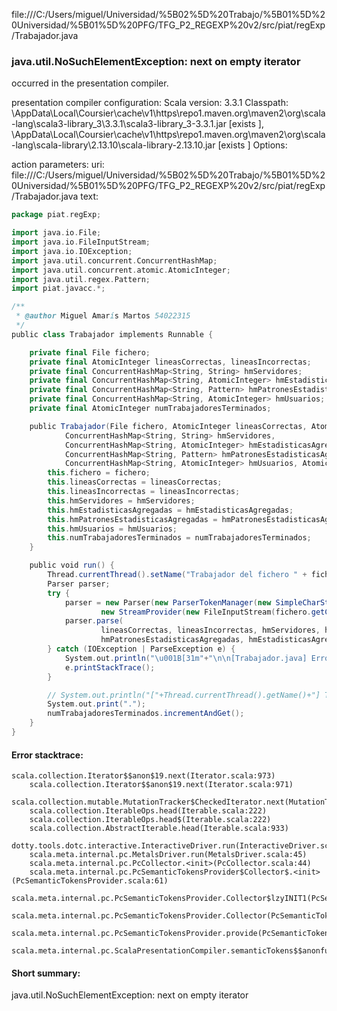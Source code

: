 file:///C:/Users/miguel/Universidad/%5B02%5D%20Trabajo/%5B01%5D%20Universidad/%5B01%5D%20PFG/TFG_P2_REGEXP%20v2/src/piat/regExp/Trabajador.java
### java.util.NoSuchElementException: next on empty iterator

occurred in the presentation compiler.

presentation compiler configuration:
Scala version: 3.3.1
Classpath:
<HOME>\AppData\Local\Coursier\cache\v1\https\repo1.maven.org\maven2\org\scala-lang\scala3-library_3\3.3.1\scala3-library_3-3.3.1.jar [exists ], <HOME>\AppData\Local\Coursier\cache\v1\https\repo1.maven.org\maven2\org\scala-lang\scala-library\2.13.10\scala-library-2.13.10.jar [exists ]
Options:



action parameters:
uri: file:///C:/Users/miguel/Universidad/%5B02%5D%20Trabajo/%5B01%5D%20Universidad/%5B01%5D%20PFG/TFG_P2_REGEXP%20v2/src/piat/regExp/Trabajador.java
text:
```scala
package piat.regExp;

import java.io.File;
import java.io.FileInputStream;
import java.io.IOException;
import java.util.concurrent.ConcurrentHashMap;
import java.util.concurrent.atomic.AtomicInteger;
import java.util.regex.Pattern;
import piat.javacc.*;

/**
 * @author Miguel Amarís Martos 54022315
 */
public class Trabajador implements Runnable {

	private final File fichero;
	private final AtomicInteger lineasCorrectas, lineasIncorrectas;
	private final ConcurrentHashMap<String, String> hmServidores;
	private final ConcurrentHashMap<String, AtomicInteger> hmEstadisticasAgregadas;
	private final ConcurrentHashMap<String, Pattern> hmPatronesEstadisticasAgregadas;
	private final ConcurrentHashMap<String, AtomicInteger> hmUsuarios;
	private final AtomicInteger numTrabajadoresTerminados;

	public Trabajador(File fichero, AtomicInteger lineasCorrectas, AtomicInteger lineasIncorrectas,
			ConcurrentHashMap<String, String> hmServidores,
			ConcurrentHashMap<String, AtomicInteger> hmEstadisticasAgregadas,
			ConcurrentHashMap<String, Pattern> hmPatronesEstadisticasAgregadas,
			ConcurrentHashMap<String, AtomicInteger> hmUsuarios, AtomicInteger numTrabajadoresTerminados) {
		this.fichero = fichero;
		this.lineasCorrectas = lineasCorrectas;
		this.lineasIncorrectas = lineasIncorrectas;
		this.hmServidores = hmServidores;
		this.hmEstadisticasAgregadas = hmEstadisticasAgregadas;
		this.hmPatronesEstadisticasAgregadas = hmPatronesEstadisticasAgregadas;
		this.hmUsuarios = hmUsuarios;
		this.numTrabajadoresTerminados = numTrabajadoresTerminados;
	}

	public void run() {
		Thread.currentThread().setName("Trabajador del fichero " + fichero.getName());
		Parser parser;
		try {
			parser = new Parser(new ParserTokenManager(new SimpleCharStream(
					new StreamProvider(new FileInputStream(fichero.getCanonicalPath()), "UTF-8"))));
			parser.parse(
					lineasCorrectas, lineasIncorrectas, hmServidores, hmUsuarios,
					hmPatronesEstadisticasAgregadas, hmEstadisticasAgregadas);
		} catch (IOException | ParseException e) {
			System.out.println("\u001B[31m"+"\n\n[Trabajador.java] Error detectado! Debería ser gestionado en el parser...\n\n"+ "\u001B[0m");
			e.printStackTrace();
		}

		// System.out.println("["+Thread.currentThread().getName()+"] Termino");
		System.out.print(".");
		numTrabajadoresTerminados.incrementAndGet();
	}
}

```



#### Error stacktrace:

```
scala.collection.Iterator$$anon$19.next(Iterator.scala:973)
	scala.collection.Iterator$$anon$19.next(Iterator.scala:971)
	scala.collection.mutable.MutationTracker$CheckedIterator.next(MutationTracker.scala:76)
	scala.collection.IterableOps.head(Iterable.scala:222)
	scala.collection.IterableOps.head$(Iterable.scala:222)
	scala.collection.AbstractIterable.head(Iterable.scala:933)
	dotty.tools.dotc.interactive.InteractiveDriver.run(InteractiveDriver.scala:168)
	scala.meta.internal.pc.MetalsDriver.run(MetalsDriver.scala:45)
	scala.meta.internal.pc.PcCollector.<init>(PcCollector.scala:44)
	scala.meta.internal.pc.PcSemanticTokensProvider$Collector$.<init>(PcSemanticTokensProvider.scala:61)
	scala.meta.internal.pc.PcSemanticTokensProvider.Collector$lzyINIT1(PcSemanticTokensProvider.scala:61)
	scala.meta.internal.pc.PcSemanticTokensProvider.Collector(PcSemanticTokensProvider.scala:61)
	scala.meta.internal.pc.PcSemanticTokensProvider.provide(PcSemanticTokensProvider.scala:90)
	scala.meta.internal.pc.ScalaPresentationCompiler.semanticTokens$$anonfun$1(ScalaPresentationCompiler.scala:109)
```
#### Short summary: 

java.util.NoSuchElementException: next on empty iterator